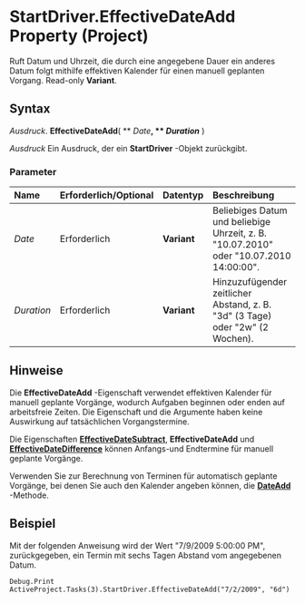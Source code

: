 
# StartDriver.EffectiveDateAdd Property (Project)

Ruft Datum und Uhrzeit, die durch eine angegebene Dauer ein anderes Datum folgt mithilfe effektiven Kalender für einen manuell geplanten Vorgang. Read-only  **Variant**.


## Syntax

 _Ausdruck_. **EffectiveDateAdd**( ** _Date_**, ** _Duration_** )

 _Ausdruck_ Ein Ausdruck, der ein **StartDriver** -Objekt zurückgibt.


### Parameter



|**Name**|**Erforderlich/Optional**|**Datentyp**|**Beschreibung**|
|:-----|:-----|:-----|:-----|
| _Date_|Erforderlich|**Variant**|Beliebiges Datum und beliebige Uhrzeit, z. B. "10.07.2010" oder "10.07.2010 14:00:00".|
| _Duration_|Erforderlich|**Variant**|Hinzuzufügender zeitlicher Abstand, z. B. "3d" (3 Tage) oder "2w" (2 Wochen).|

## Hinweise

Die  **EffectiveDateAdd** -Eigenschaft verwendet effektiven Kalender für manuell geplante Vorgänge, wodurch Aufgaben beginnen oder enden auf arbeitsfreie Zeiten. Die Eigenschaft und die Argumente haben keine Auswirkung auf tatsächlichen Vorgangstermine.

Die Eigenschaften  **[EffectiveDateSubtract](14529bd1-9029-d1bc-60a0-b7863cba4d6d.md)**, **EffectiveDateAdd** und **[EffectiveDateDifference](9b825839-31de-71f8-9804-015dfd5a293c.md)** können Anfangs-und Endtermine für manuell geplante Vorgänge.

Verwenden Sie zur Berechnung von Terminen für automatisch geplante Vorgänge, bei denen Sie auch den Kalender angeben können, die  **[DateAdd](df0da054-495c-c224-ebc8-b47acb78e2af.md)** -Methode.


## Beispiel

Mit der folgenden Anweisung wird der Wert "7/9/2009 5:00:00 PM", zurückgegeben, ein Termin mit sechs Tagen Abstand vom angegebenen Datum.


```
Debug.Print ActiveProject.Tasks(3).StartDriver.EffectiveDateAdd("7/2/2009", "6d")
```

